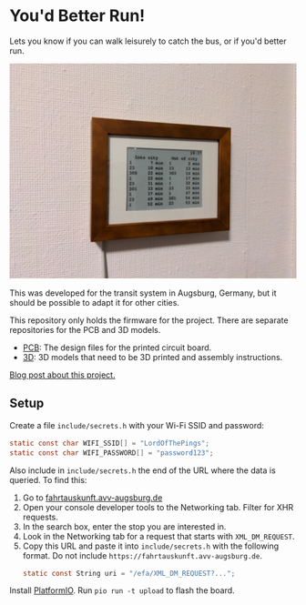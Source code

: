 # You'd Better Run!

Lets you know if you can walk leisurely to catch the bus, or if you'd better run.

![Image of the completed project hanging on the wall](https://github.com/youdbetterrun/.github/raw/main/profile/image.jpg)

This was developed for the transit system in Augsburg, Germany,
but it should be possible to adapt it for other cities.

This repository only holds the firmware for the project.
There are separate repositories for the PCB and 3D models.
- [PCB](https://github.com/youdbetterrun/youdbetterrun-pcb): The design files for the printed circuit board.
- [3D](https://github.com/youdbetterrun/youdbetterrun-3d): 3D models that need to be 3D printed and assembly instructions.

[Blog post about this project.](https://blog.marcelrobitaille.me/youdbetterrun/)

## Setup

Create a file `include/secrets.h` with your Wi-Fi SSID and password:
```h
static const char WIFI_SSID[] = "LordOfThePings";
static const char WIFI_PASSWORD[] = "password123";
```

Also include in `include/secrets.h` the end of the URL where the data is queried.
To find this:
1. Go to [fahrtauskunft.avv-augsburg.de](https://fahrtauskunft.avv-augsburg.de/sl3+/departureMonitor?lng=en)
1. Open your console developer tools to the Networking tab. Filter for XHR requests.
1. In the search box, enter the stop you are interested in.
1. Look in the Networking tab for a request that starts with `XML_DM_REQUEST`.
1. Copy this URL and paste it into `include/secrets.h` with the following format. Do not include `https://fahrtauskunft.avv-augsburg.de`.
    ```h
    static const String uri = "/efa/XML_DM_REQUEST?...";
    ```

Install [PlatformIO](https://platformio.org/). Run `pio run -t upload` to flash the board.
